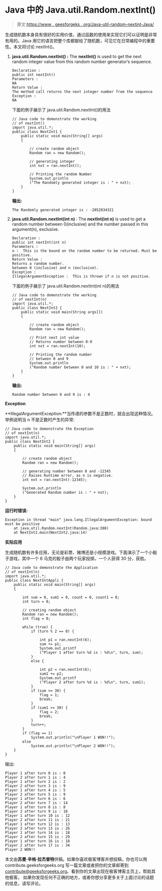 # Java 中的 Java.util.Random.nextInt()

> 原文:[https://www . geesforgeks . org/Java-util-random-nextint-Java/](https://www.geeksforgeeks.org/java-util-random-nextint-java/)

生成随机数本身具有很好的实用价值，通过函数的使用来实现它们可以证明是非常有用的。Java 用它的语言把整个库都献给了随机数，可见它在日常编程中的重要性。本文将讨论 nextInt()。

1.  **java.util.Random.nextInt() :** The **nextInt()** is used to get the next random integer value from this random number generator’s sequence.

    ```
    Declaration : 
    public int nextInt()
    Parameters : 
    NA
    Return Value : 
    The method call returns the next integer number from the sequence
    Exception : 
    NA

    ```

    下面的例子展示了 java.util.Random.nextInt()的用法

    ```
    // Java code to demonstrate the working
    // of nextInt()
    import java.util.*;
    public class NextInt1 {
        public static void main(String[] args)
        {

            // create random object
            Random ran = new Random();

            // generating integer
            int nxt = ran.nextInt();

            // Printing the random Number
            System.out.println
            ("The Randomly generated integer is : " + nxt);
        }
    }
    ```

    **输出:**

    ```
    The Randomly generated integer is : -2052834321

    ```

2.  **java.util.Random.nextInt(int n)** : The **nextInt(int n)** is used to get a random number between 0(inclusive) and the number passed in this argument(n), exclusive.

    ```
    Declaration : 
    public int nextInt(int n)
    Parameters : 
    n :  This is the bound on the random number to be returned. Must be positive.
    Return Value : 
    Returns a random number.
    between 0 (inclusive) and n (exclusive).
    Exception : 
    IllegalArgumentException :  This is thrown if n is not positive.

    ```

    下面的例子展示了 java.util.Random.nextInt(int n)的用法

    ```
    // Java code to demonstrate the working
    // of nextInt(n)
    import java.util.*;
    public class NextInt2 {
        public static void main(String args[])
        {

            // create random object
            Random ran = new Random();

            // Print next int value
            // Returns number between 0-9
            int nxt = ran.nextInt(10);

            // Printing the random number 
            // between 0 and 9
            System.out.println
            ("Random number between 0 and 10 is : " + nxt);
        }
    }
    ```

    **输出:**

    ```
    Random number between 0 and 9 is : 4

    ```

**Exception**

**IllegalArgumentException:**当传递的参数不是正数时，就会出现这种情况。
举例说明当 n 不是正数时产生的异常:

```
// Java code to demonstrate the Exception
// of nextInt(n)
import java.util.*;
public class NextInt2 {
    public static void main(String[] args)
    {

        // create random object
        Random ran = new Random();

        // generating number between 0 and -12345
        // Raises Runtime error, as n is negative.
        int nxt = ran.nextInt(-12345);

        System.out.println
        ("Generated Random number is : " + nxt);
    }
}
```

**运行时错误:**

```
Exception in thread "main" java.lang.IllegalArgumentException: bound must be positive
    at java.util.Random.nextInt(Random.java:388)
    at NextInt2.main(NextInt2.java:14)

```

**实际应用**

生成随机数有许多应用，无论是彩票、赌博还是小规模游戏。下面演示了一个小骰子游戏，其中一个 6 马克的骰子由两个玩家投掷，一个人获得 30 分，获胜。

```
// Java code to demonstrate the Application
// of nextInt(n)
import java.util.*;
public class NextIntAppli {
    public static void main(String[] args)
    {

        int sum = 0, sum1 = 0, count = 0, count1 = 0;
        int turn = 0;

        // creating random object
        Random ran = new Random();
        int flag = 0;

        while (true) {
            if (turn % 2 == 0) {

                int p1 = ran.nextInt(6);
                sum += p1;
                System.out.printf
                ("Player 1 after turn %d is : %d\n", turn, sum);
            }
            else {

                int p2 = ran.nextInt(6);
                sum1 += p2;
                System.out.printf
                ("Player 2 after turn %d is : %d\n", turn, sum1);
            }
            if (sum >= 30) {
                flag = 1;
                break;
            }
            if (sum1 >= 30) {
                flag = 2;
                break;
            }
            turn++;
        }
        if (flag == 1)
            System.out.println("\nPlayer 1 WON!!");
        else
            System.out.println("\nPlayer 2 WON!!");
    }
}
```

输出:

```
Player 1 after turn 0 is : 0
Player 2 after turn 1 is : 4
Player 1 after turn 2 is : 2
Player 2 after turn 3 is : 9
Player 1 after turn 4 is : 5
Player 2 after turn 5 is : 9
Player 1 after turn 6 is : 6
Player 2 after turn 7 is : 14
Player 1 after turn 8 is : 8
Player 2 after turn 9 is : 18
Player 1 after turn 10 is : 12
Player 2 after turn 11 is : 21
Player 1 after turn 12 is : 13
Player 2 after turn 13 is : 26
Player 1 after turn 14 is : 18
Player 2 after turn 15 is : 29
Player 1 after turn 16 is : 18
Player 2 after turn 17 is : 34
Player 2 WON!!

```

本文由**苏曼·辛格·拉杰普特**供稿。如果你喜欢极客博客并想投稿，你也可以用 contribute.geeksforgeeks.org 写一篇文章或者把你的文章邮寄到 contribute@geeksforgeeks.org。看到你的文章出现在极客博客主页上，帮助其他极客。
如果你发现任何不正确的地方，或者你想分享更多关于上面讨论的话题的信息，请写评论。
